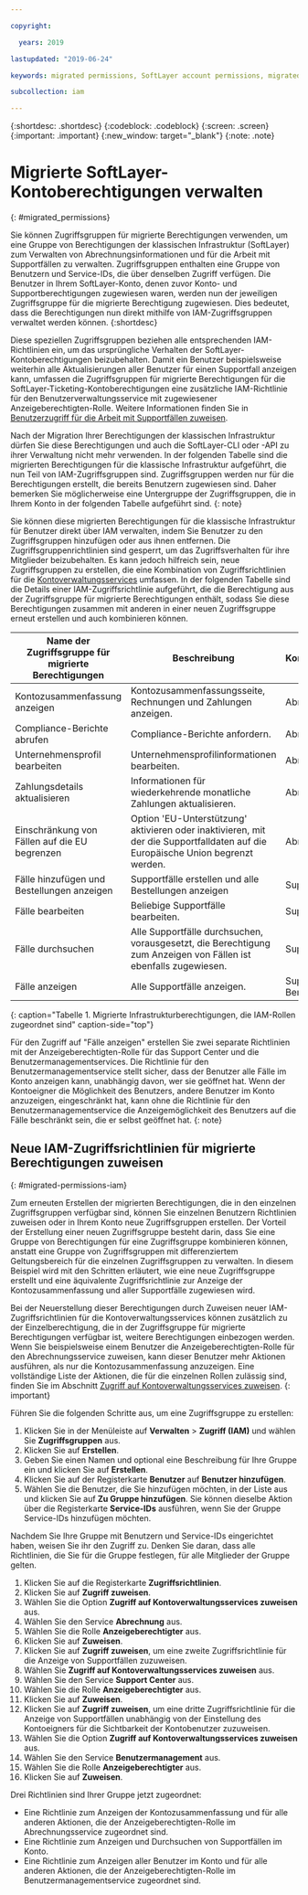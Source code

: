 ```yaml
---

copyright:

  years: 2019

lastupdated: "2019-06-24"

keywords: migrated permissions, SoftLayer account permissions, migrated permission access group, migrated classic infrastructure permissions

subcollection: iam

---
```


{:shortdesc: .shortdesc}
{:codeblock: .codeblock}
{:screen: .screen}
{:important: .important}
{:new_window: target="_blank"}
{:note: .note}


# Migrierte SoftLayer-Kontoberechtigungen verwalten
{: #migrated_permissions}

Sie können Zugriffsgruppen für migrierte Berechtigungen verwenden, um eine Gruppe von Berechtigungen der klassischen Infrastruktur (SoftLayer) zum Verwalten von Abrechnungsinformationen und für die Arbeit mit Supportfällen zu verwalten. Zugriffsgruppen enthalten eine Gruppe von Benutzern und Service-IDs, die über denselben Zugriff verfügen. Die Benutzer in Ihrem SoftLayer-Konto, denen zuvor Konto- und Supportberechtigungen zugewiesen waren, werden nun der jeweiligen Zugriffsgruppe für die migrierte Berechtigung zugewiesen. Dies bedeutet, dass die Berechtigungen nun direkt mithilfe von IAM-Zugriffsgruppen verwaltet werden können.
{:shortdesc}

Diese speziellen Zugriffsgruppen beziehen alle entsprechenden IAM-Richtlinien ein, um das ursprüngliche Verhalten der SoftLayer-Kontoberechtigungen beizubehalten. Damit ein Benutzer beispielsweise weiterhin alle Aktualisierungen aller Benutzer für einen Supportfall anzeigen kann, umfassen die Zugriffsgruppen für migrierte Berechtigungen für die SoftLayer-Ticketing-Kontoberechtigungen eine zusätzliche IAM-Richtlinie für den Benutzerverwaltungsservice mit zugewiesener Anzeigeberechtigten-Rolle. Weitere Informationen finden Sie in [Benutzerzugriff für die Arbeit mit Supportfällen zuweisen](/docs/get-support?topic=get-support-access#access).

Nach der Migration Ihrer Berechtigungen der klassischen Infrastruktur dürfen Sie diese Berechtigungen und auch die SoftLayer-CLI oder -API zu ihrer Verwaltung nicht mehr verwenden. In der folgenden Tabelle sind die migrierten Berechtigungen für die klassische Infrastruktur aufgeführt, die nun Teil von IAM-Zugriffsgruppen sind. Zugriffsgruppen werden nur für die Berechtigungen erstellt, die bereits Benutzern zugewiesen sind. Daher bemerken Sie möglicherweise eine Untergruppe der Zugriffsgruppen, die in Ihrem Konto in der folgenden Tabelle aufgeführt sind.
{: note}

Sie können diese migrierten Berechtigungen für die klassische Infrastruktur für Benutzer direkt über IAM verwalten, indem Sie Benutzer zu den Zugriffsgruppen hinzufügen oder aus ihnen entfernen. Die Zugriffsgruppenrichtlinien sind gesperrt, um das Zugriffsverhalten für ihre Mitglieder beizubehalten. Es kann jedoch hilfreich sein, neue Zugriffsgruppen zu erstellen, die eine Kombination von Zugriffsrichtlinien für die [Kontoverwaltungsservices](/docs/iam?topic=iam-account-services#account-services) umfassen. In der folgenden Tabelle sind die Details einer IAM-Zugriffsrichtlinie aufgeführt, die die Berechtigung aus der Zugriffsgruppe für migrierte Berechtigungen enthält, sodass Sie diese Berechtigungen zusammen mit anderen in einer neuen Zugriffsgruppe erneut erstellen und auch kombinieren können.

| Name der Zugriffsgruppe für migrierte Berechtigungen | Beschreibung | Kontenverwaltungsservice | IAM-Rolle |
|-----------------------------------|-------------|-----------------------------------------|----------|
| Kontozusammenfassung anzeigen | Kontozusammenfassungsseite, Rechnungen und Zahlungen anzeigen.  |  Abrechnung |  Anzeigeberechtigter    |
| Compliance-Berichte abrufen | Compliance-Berichte anfordern. | Abrechnung |    Anzeigeberechtigter |
| Unternehmensprofil bearbeiten | Unternehmensprofilinformationen bearbeiten. | Abrechnung  | Operator |
| Zahlungsdetails aktualisieren | Informationen für wiederkehrende monatliche Zahlungen aktualisieren. | Abrechnung   | Operator |
| Einschränkung von Fällen auf die EU begrenzen | Option 'EU-Unterstützung' aktivieren oder inaktivieren, mit der die Supportfalldaten auf die Europäische Union begrenzt werden. |   Abrechnung |   Operator   |
| Fälle hinzufügen und Bestellungen anzeigen | Supportfälle erstellen und alle Bestellungen anzeigen | Support Center |   Bearbeiter   |
| Fälle bearbeiten | Beliebige Supportfälle bearbeiten. | Support Center |   Bearbeiter |
| Fälle durchsuchen | Alle Supportfälle durchsuchen, vorausgesetzt, die Berechtigung zum Anzeigen von Fällen ist ebenfalls zugewiesen. | Support Center |  Anzeigeberechtigter |
| Fälle anzeigen | Alle Supportfälle anzeigen. | Support Center und Benutzerverwaltung | Anzeigeberechtigter, Anzeigeberechtigter |
{: caption="Tabelle 1. Migrierte Infrastrukturberechtigungen, die IAM-Rollen zugeordnet sind" caption-side="top"}

Für den Zugriff auf "Fälle anzeigen" erstellen Sie zwei separate Richtlinien mit der Anzeigeberechtigten-Rolle für das Support Center und die Benutzermanagementservices. Die Richtlinie für den Benutzermanagementservice stellt sicher, dass der Benutzer alle Fälle im Konto anzeigen kann, unabhängig davon, wer sie geöffnet hat. Wenn der Kontoeigner die Möglichkeit des Benutzers, andere Benutzer im Konto anzuzeigen, eingeschränkt hat, kann ohne die Richtlinie für den Benutzermanagementservice die Anzeigemöglichkeit des Benutzers auf die Fälle beschränkt sein, die er selbst geöffnet hat.
{: note}

## Neue IAM-Zugriffsrichtlinien für migrierte Berechtigungen zuweisen
{: #migrated-permissions-iam}

Zum erneuten Erstellen der migrierten Berechtigungen, die in den einzelnen Zugriffsgruppen verfügbar sind, können Sie einzelnen Benutzern Richtlinien zuweisen oder in Ihrem Konto neue Zugriffsgruppen erstellen. Der Vorteil der Erstellung einer neuen Zugriffsgruppe besteht darin, dass Sie eine Gruppe von Berechtigungen für eine Zugriffsgruppe kombinieren können, anstatt eine Gruppe von Zugriffsgruppen mit differenziertem Geltungsbereich für die einzelnen Zugriffsgruppen zu verwalten. In diesem Beispiel wird mit den Schritten erläutert, wie eine neue Zugriffsgruppe erstellt und eine äquivalente Zugriffsrichtlinie zur Anzeige der Kontozusammenfassung und aller Supportfälle zugewiesen wird.

Bei der Neuerstellung dieser Berechtigungen durch Zuweisen neuer IAM-Zugriffsrichtlinien für die Kontoverwaltungsservices können zusätzlich zu der Einzelberechtigung, die in der Zugriffsgruppe für migrierte Berechtigungen verfügbar ist, weitere Berechtigungen einbezogen werden. Wenn Sie beispielsweise einem Benutzer die Anzeigeberechtigten-Rolle für den Abrechnungsservice zuweisen, kann dieser Benutzer mehr Aktionen ausführen, als nur die Kontozusammenfassung anzuzeigen. Eine vollständige Liste der Aktionen, die für die einzelnen Rollen zulässig sind, finden Sie im Abschnitt [Zugriff auf Kontoverwaltungsservices zuweisen](/docs/iam?topic=iam-account-services#account-services).
{: important}

Führen Sie die folgenden Schritte aus, um eine Zugriffsgruppe zu erstellen:

1. Klicken Sie in der Menüleiste auf **Verwalten** &gt; **Zugriff (IAM)** und wählen Sie **Zugriffsgruppen** aus.
2. Klicken Sie auf **Erstellen**.
3. Geben Sie einen Namen und optional eine Beschreibung für Ihre Gruppe ein und klicken Sie auf **Erstellen**.
4. Klicken Sie auf der Registerkarte **Benutzer** auf **Benutzer hinzufügen**.
3. Wählen Sie die Benutzer, die Sie hinzufügen möchten, in der Liste aus und klicken Sie auf **Zu Gruppe hinzufügen**. Sie können dieselbe Aktion über die Registerkarte **Service-IDs** ausführen, wenn Sie der Gruppe Service-IDs hinzufügen möchten.

Nachdem Sie Ihre Gruppe mit Benutzern und Service-IDs eingerichtet haben, weisen Sie ihr den Zugriff zu. Denken Sie daran, dass alle Richtlinien, die Sie für die Gruppe festlegen, für alle Mitglieder der Gruppe gelten.

1. Klicken Sie auf die Registerkarte **Zugriffsrichtlinien**.
2. Klicken Sie auf **Zugriff zuweisen**.
3. Wählen Sie die Option **Zugriff auf Kontoverwaltungsservices zuweisen** aus.
4. Wählen Sie den Service **Abrechnung** aus.
5. Wählen Sie die Rolle **Anzeigeberechtigter** aus.
6. Klicken Sie auf **Zuweisen**.
7. Klicken Sie auf **Zugriff zuweisen**, um eine zweite Zugriffsrichtlinie für die Anzeige von Supportfällen zuzuweisen.
8. Wählen Sie **Zugriff auf Kontoverwaltungsservices zuweisen** aus.
9. Wählen Sie den Service **Support Center** aus.
10. Wählen Sie die Rolle **Anzeigeberechtigter** aus.
11. Klicken Sie auf **Zuweisen**.
12. Klicken Sie auf **Zugriff zuweisen**, um eine dritte Zugriffsrichtlinie für die Anzeige von Supportfällen unabhängig von der Einstellung des Kontoeigners für die Sichtbarkeit der Kontobenutzer zuzuweisen.
13. Wählen Sie die Option **Zugriff auf Kontoverwaltungsservices zuweisen** aus.
14. Wählen Sie den Service **Benutzermanagement** aus.
15. Wählen Sie die Rolle **Anzeigeberechtigter** aus.
16. Klicken Sie auf **Zuweisen**.

Drei Richtlinien sind Ihrer Gruppe jetzt zugeordnet:

* Eine Richtlinie zum Anzeigen der Kontozusammenfassung und für alle anderen Aktionen, die der Anzeigeberechtigten-Rolle im Abrechnungsservice zugeordnet sind.
* Eine Richtlinie zum Anzeigen und Durchsuchen von Supportfällen im Konto.
* Eine Richtlinie zum Anzeigen aller Benutzer im Konto und für alle anderen Aktionen, die der Anzeigeberechtigten-Rolle im Benutzermanagementservice zugeordnet sind.


